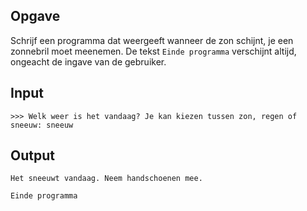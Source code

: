 ## Opgave

Schrijf een programma dat weergeeft wanneer de zon schijnt, je een zonnebril moet meenemen. De tekst `Einde programma` verschijnt altijd, ongeacht de ingave van de gebruiker.

## Input

```
>>> Welk weer is het vandaag? Je kan kiezen tussen zon, regen of sneeuw: sneeuw
```
## Output

```
Het sneeuwt vandaag. Neem handschoenen mee.

Einde programma
```
